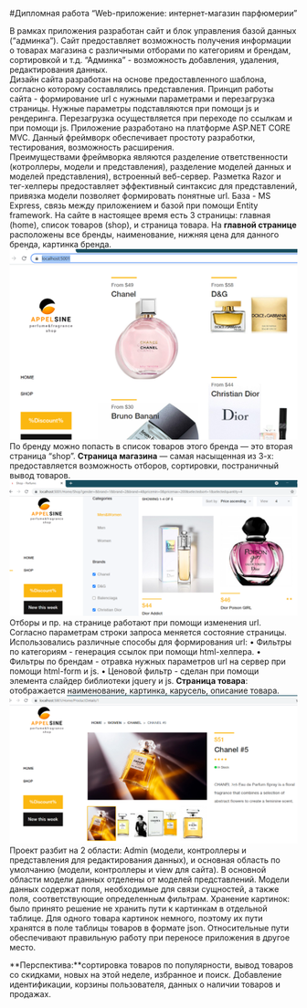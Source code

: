    #Дипломная работа “Web-приложение: интернет-магазин парфюмерии”

  В рамках приложения разработан сайт и блок управления базой данных (“админка”). 
Сайт предоставляет возможность получения информации о товарах магазина с различными отборами по категориям и брендам, сортировкой и т.д. 
“Админка” - возможность добавления, удаления, редактирования данных.  
  Дизайн сайта разработан на основе предоставленного шаблона, согласно которому составлялись представления. 
Принцип работы сайта - формирование url с нужными параметрами и перезагрузка страницы. Нужные параметры подставляются при помощи js и рендеринга. 
Перезагрузка осуществляется при переходе по ссылкам и при помощи js. 
  Приложение разработано на платформе ASP.NET CORE MVC. Данный фреймворк обеспечивает простоту разработки, тестирования, возможность расширения.  
Преимуществами фреймворка являются разделение ответственности (котроллеры, модели и представления), разделение моделей данных и моделей представления), 
встроенный веб-сервер. Разметка Razor и тег-хелперы предоставляет эффективный синтаксис для представлений, привязка модели позволяет формировать понятные url.
База - MS Express, связь между приложением и базой при помощи Entity framework.
  На сайте в настоящее время есть 3 страницы: главная (home), список товаров (shop), и страница товара.
  На **главной странице** расположены все бренды, наименование, нижняя цена для данного бренда, картинка бренда.
  ![home page](readmefiles/home_page.png?raw=true)
  По бренду можно попасть в список товаров этого бренда — это вторая страница “shop”.
  **Страница магазина** — самая насыщенная из 3-х: предоставляется возможность отборов, сортировки, постраничный вывод товаров. 
  ![shop page](readmefiles/shop_page.png?raw=true)
Отборы и пр. на странице работают при помощи изменения url. Согласно параметрам строки запроса меняется состояние страницы. Использовались различные способы 
для формирования url:
•	Фильтры по категориям - генерация ссылок при помощи html-хелпера.
•	Фильтры по брендам - отравка нужных параметров url на сервер при помощи html-form и js.
•	Ценовой фильтр - сделан при помощи элемента слайдер библиотеки jquery и js. 
**Страница товара**: отображается наименование, картинка, карусель, описание товара. 
 ![product page](readmefiles/product_page.png?raw=true)
Проект разбит на 2 области: Admin (модели, контроллеры и представления для редактирования данных), и основная область по умолчанию 
(модели, контроллеры и view для сайта).
В основной области модели данных отделены от моделей представлений. Модели данных содержат поля, необходимые для связи сущностей, а также поля, 
соответствующие определенным фильтрам. 
Хранение картинок: было принято решение не хранить пути к картинкам в отдельной таблице. Для одного товара картинок немного, 
поэтому их пути хранятся в поле таблицы товаров в формате json. Относительные пути обеспечивают правильную работу при переносе приложения в другое место. 
 
**Перспектива:**сортировка товаров по популярности, вывод товаров со скидками, новых на этой неделе, избранное и поиск. 
Добавление идентификации, корзины пользователя, данных о наличии товаров и продажах.
 


